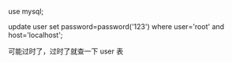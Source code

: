 use mysql;

update user set password=password('123') where user='root' and host='localhost'; 

可能过时了，过时了就查一下 user 表

